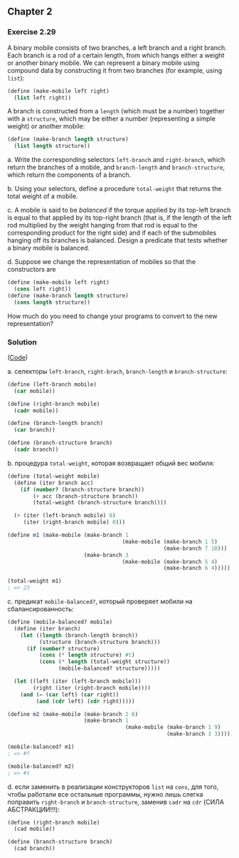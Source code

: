 ## Chapter 2

### Exercise 2.29

A binary mobile consists of two branches, a left branch and a right branch. Each branch is a rod of a certain length, from which hangs either a weight or another binary mobile. We can represent a binary mobile using compound data by constructing it from two branches (for example, using `list`):

```scheme
(define (make-mobile left right)
  (list left right))
```

A branch is constructed from a `length` (which must be a number) together with a `structure`, which may be either a number (representing a simple weight) or another mobile:

```scheme
(define (make-branch length structure)
  (list length structure))
```

a.  Write the corresponding selectors `left-branch` and `right-branch`, which return the branches of a mobile, and `branch-length` and `branch-structure`, which return the components of a branch.

b.  Using your selectors, define a procedure `total-weight` that returns the total weight of a mobile.

c.  A mobile is said to be _balanced_ if the torque applied by its top-left branch is equal to that applied by its top-right branch (that is, if the length of the left rod multiplied by the weight hanging from that rod is equal to the corresponding product for the right side) and if each of the submobiles hanging off its branches is balanced. Design a predicate that tests whether a binary mobile is balanced.

d.  Suppose we change the representation of mobiles so that the constructors are

```scheme
(define (make-mobile left right)
  (cons left right))
(define (make-branch length structure)
  (cons length structure))
```

How much do you need to change your programs to convert to the new representation? 

### Solution

([Code](../../src/Chapter%202/Exercise%202.29.scm))

a. селекторы `left-branch`, `right-brach`, `branch-length` и `branch-structure`:

```scheme
(define (left-branch mobile)
  (car mobile))

(define (right-branch mobile)
  (cadr mobile))

(define (branch-length branch)
  (car branch))

(define (branch-structure branch)
  (cadr branch))
```

b. процедура `total-weight`, которая возвращает общий вес мобиля:

```scheme
(define (total-weight mobile)
  (define (iter branch acc)
    (if (number? (branch-structure branch))
        (+ acc (branch-structure branch))
        (total-weight (branch-structure branch))))

  (+ (iter (left-branch mobile) 0)
     (iter (right-branch mobile) 0)))

(define m1 (make-mobile (make-branch 1
                                    (make-mobile (make-branch 1 5)
                                                 (make-branch 7 10)))
                        (make-branch 3
                                    (make-mobile (make-branch 5 4)
                                                 (make-branch 6 4)))))

(total-weight m1)
; => 23
```

c. предикат `mobile-balanced?`, который проверяет мобили на сбалансированность:

```scheme
(define (mobile-balanced? mobile)
  (define (iter branch)
    (let ((length (branch-length branch))
          (structure (branch-structure branch)))
      (if (number? structure)
          (cons (* length structure) #t)
          (cons (* length (total-weight structure))
                (mobile-balanced? structure)))))

  (let ((left (iter (left-branch mobile)))
        (right (iter (right-branch mobile))))
    (and (= (car left) (car right))
         (and (cdr left) (cdr right)))))

(define m2 (make-mobile (make-branch 2 6)
                        (make-branch 1
                                     (make-mobile (make-branch 1 9)
                                                  (make-branch 3 3)))))

(mobile-balanced? m1)
; => #f

(mobile-balanced? m2)
; => #t
```

d. если заменить в реализации конструкторов `list` на `cons`, для того, чтобы работали все остальные программы, нужно лишь слегка поправить `right-branch` и `branch-structure`, заменив `cadr` на `cdr` (СИЛА АБСТРАКЦИИ!!!):

```scheme
(define (right-branch mobile)
  (cad mobile))

(define (branch-structure branch)
  (cad branch))
```

